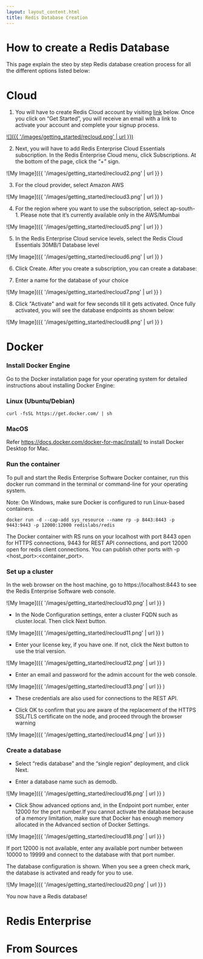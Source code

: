 ```yaml
---
layout: layout_content.html
title: Redis Database Creation
---
```


# How to create a Redis Database 

This page explain the steo by step Redis database creation process for all the different options listed below:



# Cloud

1. You will have to create Redis Cloud account by visiting [link](https://redislabs.com/try-redis-modules-for-free) below. Once you click on “Get Started”, you will receive an email with a link to activate your account and complete your signup process.

[![]({{ '/images/getting_started/recloud.png' | url }})](https://redislabs.com/try-redis-modules-for-free)

2.  Next, you will have to add  Redis Enterprise Cloud Essentials subscription. In the Redis Enterprise Cloud menu, click Subscriptions. At the bottom of the page, click the “+” sign.

![My Image]({{ '/images/getting_started/recloud2.png' | url  }} )

3. For the cloud provider, select Amazon AWS


![My Image]({{ '/images/getting_started/recloud3.png' | url }} )

4. For the region where you want to use the subscription, select ap-south-1. Please note that it’s currently available only in the AWS/Mumbai 


![My Image]({{ '/images/getting_started/recloud5.png' | url }} )

5. In the Redis Enterprise Cloud service levels, select the Redis Cloud Essentials 30MB/1 Database level


![My Image]({{ '/images/getting_started/recloud6.png' | url }} )

6. Click Create. After you create a subscription, you can create a database:


7.  Enter a name for the database of your choice

![My Image]({{ '/images/getting_started/recloud7.png' | url }} )


8. Click "Activate" and wait for few seconds till it gets activated. Once fully activated, you will see the database endpoints as shown below:

![My Image]({{ '/images/getting_started/recloud8.png' | url }} )


# Docker

### Install Docker Engine

Go to the Docker installation page for your operating system for detailed instructions about installing Docker Engine:

### Linux (Ubuntu/Debian)

```
curl -fsSL https://get.docker.com/ | sh
```

### MacOS 

Refer https://docs.docker.com/docker-for-mac/install/ to install Docker Desktop for Mac.

### Run the container

To pull and start the Redis Enterprise Software Docker container, run this docker run command in the terminal or command-line for your operating system.

Note: On Windows, make sure Docker is configured to run Linux-based containers.

```
docker run -d --cap-add sys_resource --name rp -p 8443:8443 -p 9443:9443 -p 12000:12000 redislabs/redis
```

The Docker container with RS runs on your localhost with port 8443 open for HTTPS connections, 9443 for REST API connections, and port 12000 open for redis client connections. You can publish other ports with -p <host_port>:<container_port>.

### Set up a cluster

In the web browser on the host machine, go to https://localhost:8443 to see the Redis Enterprise Software web console.

![My Image]({{ '/images/getting_started/recloud10.png' | url }} )

- In the Node Configuration settings, enter a cluster FQDN such as cluster.local. Then click Next button.

![My Image]({{ '/images/getting_started/recloud11.png' | url }} )


- Enter your license key, if you have one. If not, click the Next button to use the trial version.

![My Image]({{ '/images/getting_started/recloud12.png' | url }} )

- Enter an email and password for the admin account for the web console.

![My Image]({{ '/images/getting_started/recloud13.png' | url }} )

- These credentials are also used for connections to the REST API.

- Click OK to confirm that you are aware of the replacement of the HTTPS SSL/TLS certificate on the node, and proceed through the browser warning

![My Image]({{ '/images/getting_started/recloud14.png' | url }} )

### Create a database

- Select “redis database” and the “single region” deployment, and click Next.

- Enter a database name such as demodb.

![My Image]({{ '/images/getting_started/recloud16.png' | url }} )

- Click Show advanced options and, in the Endpoint port number, enter 12000 for the port number.If you cannot activate the database because of a memory limitation, make sure that Docker has enough memory allocated in the Advanced section of Docker Settings.

![My Image]({{ '/images/getting_started/recloud18.png' | url }} )

If port 12000 is not available, enter any available port number between 10000 to 19999 and connect to the database with that port number.


The database configuration is shown. When you see a green check mark, the database is activated and ready for you to use.

![My Image]({{ '/images/getting_started/recloud20.png' | url }} )

You now have a Redis database!



# Redis Enterprise


# From Sources




